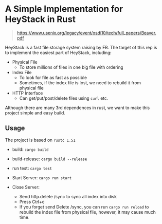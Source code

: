# A Simple Implementation for HeyStack in Rust

> https://www.usenix.org/legacy/event/osdi10/tech/full_papers/Beaver.pdf

HeyStack is a fast file storage system raising by FB. The target of this rep is to implement the easiest part of HeyStack, including:

+ Physical File
  + To store millions of files in one big file with ordering
+ Index File
  + To look for file as fast as possible
  + Sometimes, if the index file is lost, we need to rebuild it from physical file
+ HTTP Interface
  + Can get/put/post/delete files using ``curl`` etc.

Although there are many 3rd dependences in rust, we want to make this project simple and easy build.


## Usage

The project is based on ``rustc 1.51``

+ build: ``cargo build``
+ build-release: ``cargo build --release``
+ run test: ``cargo test``

+ Start Server: ``cargo run start``
+ Close Server:
  + Send http.delete /sync to sync all index into disk
  + Press Ctrl+c
  + If you forget send Delete /sync, you can run ``cargo run reload`` to rebuild the index file from physical file, however, it may cause much time.
